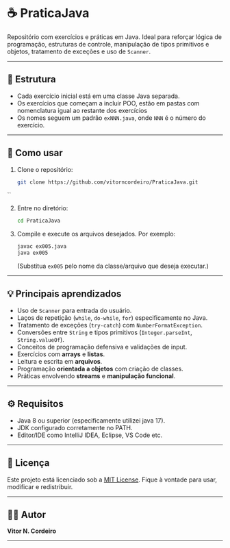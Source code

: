 
# ☕ PraticaJava

Repositório com exercícios e práticas em Java. Ideal para reforçar lógica de programação, estruturas de controle, manipulação de tipos primitivos e objetos, tratamento de exceções e uso de `Scanner`.

---

## 📂 Estrutura

- Cada exercício inicial está em uma classe Java separada.
- Os exercícios que começam a incluir POO, estão em pastas com nomenclatura igual ao restante dos exercícios
- Os nomes seguem um padrão `exNNN.java`, onde `NNN` é o número do exercício.

---

## 📌 Como usar

1. Clone o repositório:
   ```bash
   git clone https://github.com/vitorncordeiro/PraticaJava.git
``

2. Entre no diretório:

   ```bash
   cd PraticaJava
   ```
3. Compile e execute os arquivos desejados. Por exemplo:

   ```bash
   javac ex005.java
   java ex005
   ```

   (Substitua `ex005` pelo nome da classe/arquivo que deseja executar.)

---

## 💡 Principais aprendizados

* Uso de `Scanner` para entrada do usuário.
* Laços de repetição (`while`, `do-while`, `for`) especificamente no Java.
* Tratamento de exceções (`try-catch`) com `NumberFormatException`.
* Conversões entre `String` e tipos primitivos (`Integer.parseInt`, `String.valueOf`).
* Conceitos de programação defensiva e validações de input.
* Exercícios com **arrays** e **listas**.
* Leitura e escrita em **arquivos**.
* Programação **orientada a objetos** com criação de classes.
* Práticas envolvendo **streams** e **manipulação funcional**.

---

## ⚙️ Requisitos

* Java 8 ou superior (especificamente utilizei java 17).
* JDK configurado corretamente no PATH.
* Editor/IDE como IntelliJ IDEA, Eclipse, VS Code etc.

---

## 📝 Licença

Este projeto está licenciado sob a [MIT License](LICENSE). Fique à vontade para usar, modificar e redistribuir.

---

## 🙋‍♂️ Autor

**Vitor N. Cordeiro**

---

